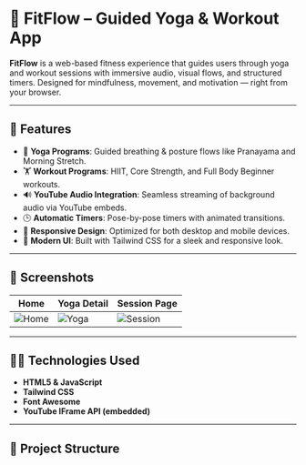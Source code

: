 # 💪 FitFlow – Guided Yoga & Workout App

**FitFlow** is a web-based fitness experience that guides users through yoga and workout sessions with immersive audio, visual flows, and structured timers. Designed for mindfulness, movement, and motivation — right from your browser.

---

## 🚀 Features

- 🧘 **Yoga Programs**: Guided breathing & posture flows like Pranayama and Morning Stretch.
- 🏋️ **Workout Programs**: HIIT, Core Strength, and Full Body Beginner workouts.
- 🔊 **YouTube Audio Integration**: Seamless streaming of background audio via YouTube embeds.
- 🕒 **Automatic Timers**: Pose-by-pose timers with animated transitions.
- 📱 **Responsive Design**: Optimized for both desktop and mobile devices.
- 🎨 **Modern UI**: Built with Tailwind CSS for a sleek and responsive look.

---

## 📸 Screenshots

| Home | Yoga Detail | Session Page |
|------|-------------|--------------|
| ![Home](https://github.com/user-attachments/assets/b5b9d219-b423-4140-8bc0-b86a3282c0b7) | ![Yoga](https://github.com/user-attachments/assets/6f785caa-7101-4234-adad-45d85d2e17b4) | ![Session](https://github.com/user-attachments/assets/95db9759-3930-43a2-bfd2-58ef95a919a0) |

---

## 🧑‍💻 Technologies Used

- **HTML5 & JavaScript**
- **Tailwind CSS**
- **Font Awesome**
- **YouTube IFrame API (embedded)**

---

## 📁 Project Structure

